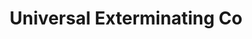 ---
title: "Universal Exterminating Co"
url: /mechanicsville/universal-exterminating-co/
shop: pest control
---